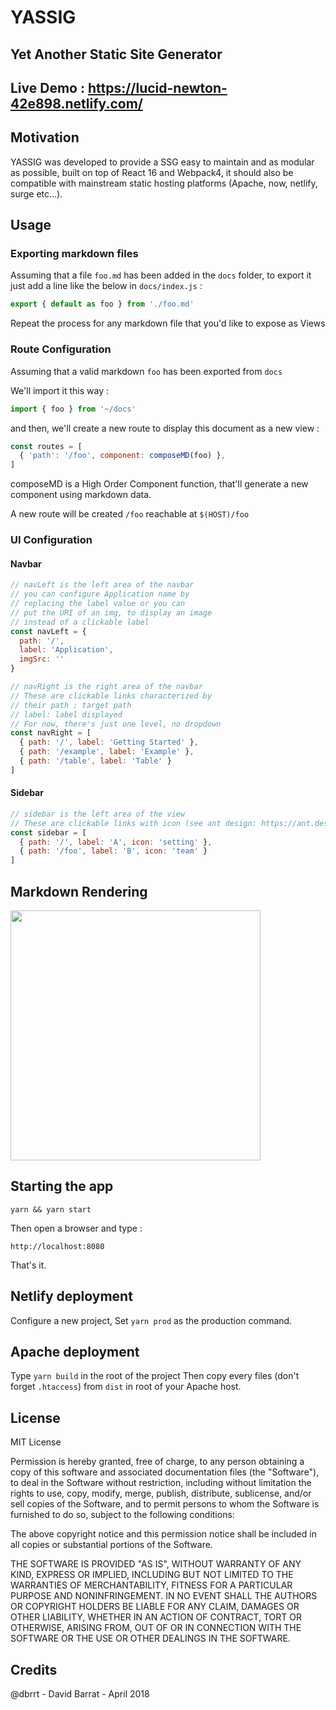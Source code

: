 
# YASSIG

Yet Another Static Site Generator
--
Live Demo : https://lucid-newton-42e898.netlify.com/
--

## Motivation
YASSIG was developed to provide a SSG easy to maintain and as modular as possible, built on top of React 16 and Webpack4, it should also be compatible with mainstream static hosting platforms (Apache, now, netlify, surge etc...).

## Usage

### Exporting markdown files
Assuming that a file `foo.md` has been added in the `docs`  folder, to export it just add a line like the below in `docs/index.js` :

``` JavaScript
export { default as foo } from './foo.md'
```
Repeat the process for any markdown file that you'd like to expose as Views

### Route Configuration

Assuming that a valid markdown `foo` has been exported from `docs`

We'll import it this way :
``` JavaScript
import { foo } from '~/docs'
```
and then, we'll create a new route to display this document as a new view :

``` JavaScript
const routes = [
  { 'path': '/foo', component: composeMD(foo) },
]
```
composeMD is a High Order Component function, that'll generate a new component using markdown data.

A new route will be created `/foo` reachable at
`$(HOST)/foo`

### UI Configuration
#### Navbar
``` JavaScript
// navLeft is the left area of the navbar
// you can configure Application name by
// replacing the label value or you can
// put the URI of an img, to display an image
// instead of a clickable label
const navLeft = {
  path: '/',
  label: 'Application',
  imgSrc: ''
}

// navRight is the right area of the navbar
// These are clickable links characterized by
// their path : target path
// label: label displayed
// For now, there's just one level, no dropdown
const navRight = [
  { path: '/', label: 'Getting Started' },
  { path: '/example', label: 'Example' },
  { path: '/table', label: 'Table' }
]
```
#### Sidebar
``` JavaScript
// sidebar is the left area of the view
// These are clickable links with icon (see ant design: https://ant.design/components/icon/)
const sidebar = [
  { path: '/', label: 'A', icon: 'setting' },
  { path: '/foo', label: 'B', icon: 'team' }
]
```

## Markdown Rendering

<img src='https://user-images.githubusercontent.com/15275110/38827265-a5c5e5a8-41b2-11e8-86de-010fc20cd2ef.png'
 width='400' />

## Starting the app

```
yarn && yarn start
```

Then open a browser and type :
```
http://localhost:8080
```
That's it.

## Netlify deployment

Configure a new project,
Set `yarn prod` as the production command.

## Apache deployment

Type `yarn build` in the root of the project
Then copy every files (don't forget `.htaccess`) from `dist` in root of your Apache host.

## License

MIT License

Permission is hereby granted, free of charge, to any person obtaining a copy of this software and associated documentation files (the "Software"), to deal in the Software without restriction, including without limitation the rights to use, copy, modify, merge, publish, distribute, sublicense, and/or sell copies of the Software, and to permit persons to whom the Software is furnished to do so, subject to the following conditions:

The above copyright notice and this permission notice shall be included in all copies or substantial portions of the Software.

THE SOFTWARE IS PROVIDED "AS IS", WITHOUT WARRANTY OF ANY KIND, EXPRESS OR IMPLIED, INCLUDING BUT NOT LIMITED TO THE WARRANTIES OF MERCHANTABILITY, FITNESS FOR A PARTICULAR PURPOSE AND NONINFRINGEMENT. IN NO EVENT SHALL THE AUTHORS OR COPYRIGHT HOLDERS BE LIABLE FOR ANY CLAIM, DAMAGES OR OTHER LIABILITY, WHETHER IN AN ACTION OF CONTRACT, TORT OR OTHERWISE, ARISING FROM, OUT OF OR IN CONNECTION WITH THE SOFTWARE OR THE USE OR OTHER DEALINGS IN THE SOFTWARE.

## Credits

@dbrrt - David Barrat - April 2018
